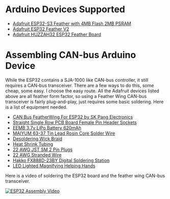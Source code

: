 # Arduino Devices Supported

* [Adafruit ESP32-S3 Feather with 4MB Flash 2MB PSRAM](https://www.adafruit.com/product/5477)
* [Adafruit ESP32 Feather V2](https://www.adafruit.com/product/5400)
* [Adafruit HUZZAH32 ESP32 Feather Board](https://www.adafruit.com/product/3405)

# Assembling CAN-bus Arduino Device

While the ESP32 contains a SJA-1000 like CAN-bus controller, it still requires a CAN-bus transceiver. There are a few
ways to do this, some cheap, some easy. I choose the easy route. All the Adafruit devices listed above are all feather
form factor, so using a Feather Wing CAN-bus transceiver is fairly plug-and-play, just requires some basic soldering.
Here is a list of equipment needed.

* [CAN Bus FeatherWing For ESP32 by SK Pang Electronics](https://copperhilltech.com/can-bus-featherwing-for-esp32/)
* [Straight Single Row PCB Board Female Pin Header Sockets](https://smile.amazon.com/dp/B09BDX9L66)
* [EEMB 3.7v LiPo Battery 620mAh](https://smile.amazon.com/dp/B095VVR4LB)
* [MAIYUM 63-37 Tin Lead Rosin Core Solder Wire](https://smile.amazon.com/gp/product/B075WBDYZZ)
* [Desoldering Wick Braid](https://smile.amazon.com/dp/B094GZ6CPZ)
* [Heat Shrink Tubing](https://smile.amazon.com/dp/B084GDLSCK)
* [22 AWG JST SM 2 Pin Plugs](https://smile.amazon.com/gp/product/B06WGN56V2)
* [22 AWG Stranded Wire](https://smile.amazon.com/LotFancy-Stranded-Electrical-Flexible-insulated/dp/B07Q3G1VG2)
* [Hakko FX888D-23BY Digital Soldering Station](https://smile.amazon.com/gp/product/B00ANZRT4M)
* [LED Lighted Magnifying Helping Hands](https://smile.amazon.com/gp/product/B07V6CWRQ3)

Here is a video of soldering the ESP32 board and the feather wing CAN-bus transceiver.

[![ESP32 Assembly Video](https://img.youtube.com/vi//0.jpg)](https://www.youtube.com/watch?v=)
